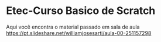 # Etec-Curso Basico de Scratch  
Aqui você encontra o material passado em sala de aula https://pt.slideshare.net/williamjosesarti/aula-00-251157298


